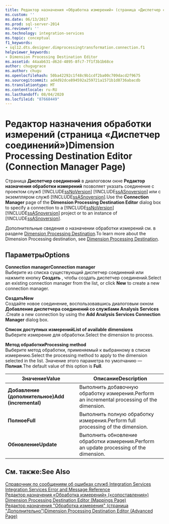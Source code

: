 ```yaml
---
title: Редактор назначения «Обработка измерений» (страница «Диспетчер соединений») | Документация Майкрософт
ms.custom: ''
ms.date: 06/13/2017
ms.prod: sql-server-2014
ms.reviewer: ''
ms.technology: integration-services
ms.topic: conceptual
f1_keywords:
- sql12.dts.designer.dimprocessingtransformation.connection.f1
helpviewer_keywords:
- Dimension Processing Destination Editor
ms.assetid: 44aab631-d62d-4895-8fc7-7f1f3b1b68ce
author: chugugrace
ms.author: chugu
ms.openlocfilehash: 50ba42292c1f48c9b1cdf2ba00c709dacd2f9675
ms.sourcegitcommit: ad4d92dce894592a259721a1571b1d8736abacdb
ms.translationtype: MT
ms.contentlocale: ru-RU
ms.lasthandoff: 08/04/2020
ms.locfileid: "87668449"
---
```

# <a name="dimension-processing-destination-editor-connection-manager-page"></a><span data-ttu-id="c1414-102">Редактор назначения обработки измерений (страница «Диспетчер соединений»)</span><span class="sxs-lookup"><span data-stu-id="c1414-102">Dimension Processing Destination Editor (Connection Manager Page)</span></span>
  <span data-ttu-id="c1414-103">Страница **Диспетчер соединений** в диалоговом окне **Редактор назначения обработки измерений** позволяет указать соединение с проектом служб [!INCLUDE[ssNoVersion](../includes/ssnoversion-md.md)] [!INCLUDE[ssASnoversion](../includes/ssasnoversion-md.md)] или с экземпляром служб [!INCLUDE[ssASnoversion](../includes/ssasnoversion-md.md)].</span><span class="sxs-lookup"><span data-stu-id="c1414-103">Use the **Connection Manager** page of the **Dimension Processing Destination Editor** dialog box to specify a connection to a [!INCLUDE[ssNoVersion](../includes/ssnoversion-md.md)] [!INCLUDE[ssASnoversion](../includes/ssasnoversion-md.md)] project or to an instance of [!INCLUDE[ssASnoversion](../includes/ssasnoversion-md.md)].</span></span>  
  
 <span data-ttu-id="c1414-104">Дополнительные сведения о назначении обработки измерений см. в разделе [Dimension Processing Destination](data-flow/dimension-processing-destination.md).</span><span class="sxs-lookup"><span data-stu-id="c1414-104">To learn more about the Dimension Processing destination, see [Dimension Processing Destination](data-flow/dimension-processing-destination.md).</span></span>  
  
## <a name="options"></a><span data-ttu-id="c1414-105">Параметры</span><span class="sxs-lookup"><span data-stu-id="c1414-105">Options</span></span>  
 <span data-ttu-id="c1414-106">**Connection manager**</span><span class="sxs-lookup"><span data-stu-id="c1414-106">**Connection manager**</span></span>  
 <span data-ttu-id="c1414-107">Выберите из списка существующий диспетчер соединений или нажмите кнопку **Создать** , чтобы создать диспетчер соединений.</span><span class="sxs-lookup"><span data-stu-id="c1414-107">Select an existing connection manager from the list, or click **New** to create a new connection manager.</span></span>  
  
 <span data-ttu-id="c1414-108">**Создать**</span><span class="sxs-lookup"><span data-stu-id="c1414-108">**New**</span></span>  
 <span data-ttu-id="c1414-109">Создайте новое соединение, воспользовавшись диалоговым окном **Добавление диспетчера соединений со службами Analysis Services** .</span><span class="sxs-lookup"><span data-stu-id="c1414-109">Create a new connection by using the **Add Analysis Services Connection Manager** dialog box.</span></span>  
  
 <span data-ttu-id="c1414-110">**Список доступных измерений**</span><span class="sxs-lookup"><span data-stu-id="c1414-110">**List of available dimensions**</span></span>  
 <span data-ttu-id="c1414-111">Выберите измерение для обработки.</span><span class="sxs-lookup"><span data-stu-id="c1414-111">Select the dimension to process.</span></span>  
  
 <span data-ttu-id="c1414-112">**Метод обработки**</span><span class="sxs-lookup"><span data-stu-id="c1414-112">**Processing method**</span></span>  
 <span data-ttu-id="c1414-113">Выберите метод обработки, применяемый к выбранному в списке измерению.</span><span class="sxs-lookup"><span data-stu-id="c1414-113">Select the processing method to apply to the dimension selected in the list.</span></span> <span data-ttu-id="c1414-114">Значение этого параметра по умолчанию — **Полная**.</span><span class="sxs-lookup"><span data-stu-id="c1414-114">The default value of this option is **Full**.</span></span>  
  
|<span data-ttu-id="c1414-115">Значение</span><span class="sxs-lookup"><span data-stu-id="c1414-115">Value</span></span>|<span data-ttu-id="c1414-116">Описание</span><span class="sxs-lookup"><span data-stu-id="c1414-116">Description</span></span>|  
|-----------|-----------------|  
|<span data-ttu-id="c1414-117">**Добавление (дополнительное)**</span><span class="sxs-lookup"><span data-stu-id="c1414-117">**Add (incremental)**</span></span>|<span data-ttu-id="c1414-118">Выполнить добавочную обработку измерения.</span><span class="sxs-lookup"><span data-stu-id="c1414-118">Perform an incremental processing of the dimension.</span></span>|  
|<span data-ttu-id="c1414-119">**Полное**</span><span class="sxs-lookup"><span data-stu-id="c1414-119">**Full**</span></span>|<span data-ttu-id="c1414-120">Выполнить полную обработку измерения.</span><span class="sxs-lookup"><span data-stu-id="c1414-120">Perform full processing of the dimension.</span></span>|  
|<span data-ttu-id="c1414-121">**Обновление**</span><span class="sxs-lookup"><span data-stu-id="c1414-121">**Update**</span></span>|<span data-ttu-id="c1414-122">Выполнить обновление обработки измерения.</span><span class="sxs-lookup"><span data-stu-id="c1414-122">Perform an update processing of the dimension.</span></span>|  
  
## <a name="see-also"></a><span data-ttu-id="c1414-123">См. также:</span><span class="sxs-lookup"><span data-stu-id="c1414-123">See Also</span></span>  
 <span data-ttu-id="c1414-124">[Справочник по сообщениям об ошибках служб Integration Services](../../2014/integration-services/integration-services-error-and-message-reference.md) </span><span class="sxs-lookup"><span data-stu-id="c1414-124">[Integration Services Error and Message Reference](../../2014/integration-services/integration-services-error-and-message-reference.md) </span></span>  
 <span data-ttu-id="c1414-125">[Редактор назначения «Обработка измерений» &#40;«сопоставления»&#41;](../../2014/integration-services/dimension-processing-destination-editor-mappings-page.md) </span><span class="sxs-lookup"><span data-stu-id="c1414-125">[Dimension Processing Destination Editor &#40;Mappings Page&#41;](../../2014/integration-services/dimension-processing-destination-editor-mappings-page.md) </span></span>  
 [<span data-ttu-id="c1414-126">Редактор назначения "Обработка измерения" (страница "Дополнительно")</span><span class="sxs-lookup"><span data-stu-id="c1414-126">Dimension Processing Destination Editor &#40;Advanced Page&#41;</span></span>](../../2014/integration-services/dimension-processing-destination-editor-advanced-page.md)  
  
  
